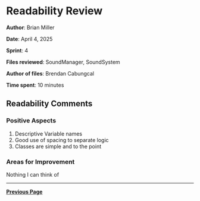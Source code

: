 # Readability Review

**Author**: Brian Miller

**Date**: April 4, 2025

**Sprint**: 4

**Files reviewed**: SoundManager, SoundSystem

**Author of files**: Brendan Cabungcal

**Time spent**: 10 minutes

## Readability Comments

### Positive Aspects

1. Descriptive Variable names
2. Good use of spacing to separate logic
3. Classes are simple and to the point

### Areas for Improvement

Nothing I can think of

---

[**Previous Page**](../README.md)
